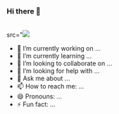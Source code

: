 ### Hi there 👋
<div style="display: inline_block"><br>
  src="<img src="https://cdn.jsdelivr.net/gh/devicons/devicon/icons/c/c-plain.svg"</>
                                                                                                                                           

- 🔭 I’m currently working on ...
- 🌱 I’m currently learning ...
- 👯 I’m looking to collaborate on ...
- 🤔 I’m looking for help with ...
- 💬 Ask me about ...
- 📫 How to reach me: ...
- 😄 Pronouns: ...
- ⚡ Fun fact: ...

